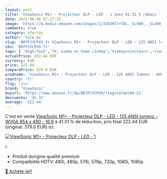 ```yaml
---
layout: post
title: 'ViewSonic M1+ - Projecteur DLP - LED - 1 avec 41.31 % rabais '
date: 2021-06-06 07:27:33
image: 'https://m.media-amazon.com/images/I/419JMJl+TDL._SL500_._SL400_.jpg'
comments: true
category: ofertas
author: 'tole.es'
slug: 'B07PJ3CPX9-fr ViewSonic M1+ - Projecteur DLP - LED - 125 ANSI lumens -...'
sku: 'B07PJ3CPX9-fr'
tags: [ 'High-Tech','TV, vidéo et home cinéma','Vidéoprojecteurs','viewsonic', ]
actualPrice: 222.44 EUR
currency: EUR
price: 222.44
comparePrice: 379.0 EUR
prodname: 'ViewSonic M1+ - Projecteur DLP - LED - 125 ANSI lumens - WVGA  854 x 480  - 16:9'
country: 'fr'
flag: '🇫🇷'
brand: 'ViewSonic'
buyurl: 'https://www.amazon.fr/dp/B07PJ3CPX9/?tag=tolees0d-21'
descuento: '41.31'
average: '222.44'
---
```


C'est en vente [ViewSonic M1+ - Projecteur DLP - LED - 125 ANSI lumens - WVGA  854 x 480  - 16:9](https://www.amazon.fr/dp/B07PJ3CPX9/?tag=tolees0d-21)  à  41.31 % de réduction, prix final  222.44 EUR (original: 379.0 EUR) ici:

[![ViewSonic M1+ - Projecteur DLP - LED - 1](https://m.media-amazon.com/images/I/419JMJl+TDL._SL500_._SL400_.jpg)](https://www.amazon.fr/dp/B07PJ3CPX9/?tag=tolees0d-21)

ℹ️:

- Produit dorigine qualité premium
- Compatibilité HDTV: 480i, 480p, 576i, 576p, 720p, 1080i, 1080p

[🛒 Achète-le!!](https://www.amazon.fr/dp/B07PJ3CPX9/?tag=tolees0d-21)
